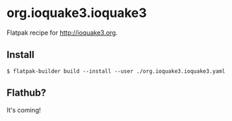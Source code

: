 # org.ioquake3.ioquake3

Flatpak recipe for <http://ioquake3.org>.

## Install

```shell
$ flatpak-builder build --install --user ./org.ioquake3.ioquake3.yaml
```

## Flathub?

It's coming!
